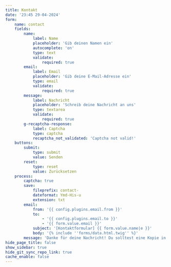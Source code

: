 ```yaml
---
title: Kontakt
date: '23:45 29-04-2024'
form:
    name: contact
    fields:
        name:
            label: Name
            placeholder: 'Gib deinen Namen ein'
            autocomplete: 'on'
            type: text
            validate:
                required: true
        email:
            label: Email
            placeholder: 'Gib deine E-Mail-Adresse ein'
            type: email
            validate:
                required: true
        message:
            label: Nachricht
            placeholder: 'Schreib deine Nachricht an uns'
            type: textarea
            validate:
                required: true
        g-recaptcha-response:
            label: Captcha
            type: captcha
            recaptcha_not_validated: 'Captcha not valid!'
    buttons:
        submit:
            type: submit
            value: Senden
        reset:
            type: reset
            value: Zurücksetzen
    process:
        captcha: true
        save:
            fileprefix: contact-
            dateformat: Ymd-His-u
            extension: txt
        email:
            from: '{{ config.plugins.email.from }}'
            to:
                - '{{ config.plugins.email.to }}'
                - '{{ form.value.email }}'
            subject: '[Kontaktformular] {{ form.value.name|e }}'
            body: '{% include ''forms/data.html.twig'' %}'
        message: 'Danke für deine Nachricht! Du solltest eine Kopie in deine Mailbox erhalten.'
hide_page_title: false
show_sidebar: true
hide_git_sync_repo_link: true
cache_enable: false
---
```


